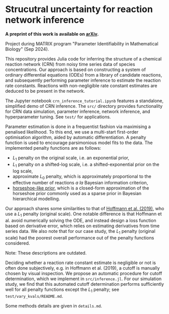 # Strucutral uncertainty for reaction network inference

**A preprint of this work is available on [arXiv](https://arxiv.org/abs/2505.15653).**

Project during MATRIX program "Parameter Identifiability in Mathematical Biology" (Sep 2024).

This repository provides Julia code for inferring the structure of a chemical reaction network (CRN) from noisy time series data of species concentrations. Our approach is based on constructing a system of ordinary differential equations (ODEs) from a library of candidate reactions, and subsequently performing parameter inference to estimate the reaction rate constants. Reactions with non-negligible rate constant estimates are deduced to be present in the network. 

The Jupyter notebook `crn_inference_tutorial.ipynb` features a standalone, simplified demo of CRN inference. The `src/` directory provides functionality for CRN data simulation, parameter inference, network inference, and hyperparameter tuning. See `test/` for applications.

Parameter estimation is done in a frequentist fashion via maximising a penalised likelihood. To this end, we use a multi-start first-order optimisation algorithm, aided by automatic differentiation. A penalty function is used to encourage parsimonious model fits to the data. The implemented penalty functions are as follows:
- $L_1$ penalty on the original scale, i.e. an exponential prior,
- $L_1$ penalty on a shifted-log scale, i.e. a shifted-exponential prior on the log scale,
- approximate $L_0$ penalty, which is approximately proportional to the effective number of reactions *a la* Bayesian information criterion, 
- [horseshoe-like prior](https://arxiv.org/abs/1702.07400), which is a closed-form approximation of the horseshoe prior commonly used as a sparse prior in Bayesian hierarchical modelling.

Our approach shares some similarities to that of [Hoffmann et al. (2019)](https://doi.org/10.1063/1.5066099), who use a $L_1$ penalty (original scale). One notable difference is that Hoffmann et al. avoid numerically solving the ODE, and instead design a loss function based on derivative error, which relies on estimating derivatives from time series data. We also note that for our case study, the $L_1$ penalty (original scale) had the poorest overall performance out of the penalty functions considered.

Note: These descriptions are outdated.

Deciding whether a reaction rate constant estimate is negligible or not is often done subjectively, e.g. in Hoffmann et al. (2019), a cutoff is manually chosen by visual inspection. We propose an automatic procedure for cutoff determination, which we implement in `src/inference.jl`. For our simulation study, we find that this automated cutoff determination performs sufficiently well for all penalty functions except the $L_1$ penalty; see `test/vary_kvals/README.md`.

Some methods details are given in `details.md`.
